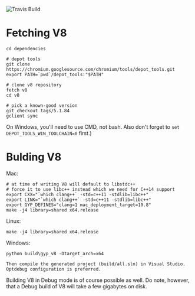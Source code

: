 ![Travis Build](https://travis-ci.org/minexew/agdg-server.svg?branch=master)

Fetching V8
==========
```
cd dependencies

# depot tools
git clone https://chromium.googlesource.com/chromium/tools/depot_tools.git
export PATH=`pwd`/depot_tools:"$PATH"

# clone v8 repository
fetch v8
cd v8

# pick a known-good version
git checkout tags/5.1.84
gclient sync
```

On Windows, you'll need to use CMD, not bash. Also don't forget to `set DEPOT_TOOLS_WIN_TOOLCHAIN=0` first.)

Bulding V8
==========
Mac:

```
# at time of writing V8 will default to libstdc++
# force it to use libc++ instead which we need for C++14 support
export CXX="`which clang++` -std=c++11 -stdlib=libc++"
export LINK="`which clang++` -std=c++11 -stdlib=libc++"
export GYP_DEFINES="clang=1 mac_deployment_target=10.8"
make -j4 library=shared x64.release
```
Linux:
```
make -j4 library=shared x64.release
```
Windows:
```
python build\gyp_v8 -Dtarget_arch=x64

Then compile the generated project (build/all.sln) in Visual Studio. Optdebug configuration is preferred.
```

Building V8 in Debug mode is of course possible as well. Do note, however, that a Debug build of V8 will take a few gigabytes on disk.
